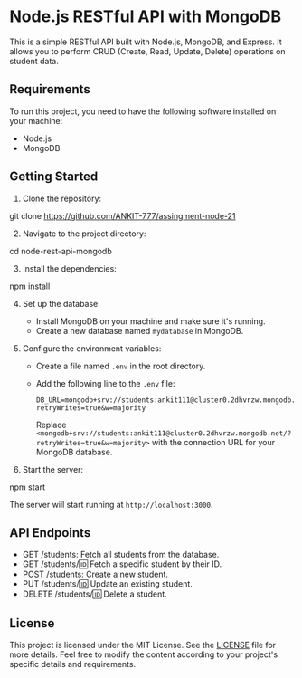
# Node.js RESTful API with MongoDB

This is a simple RESTful API built with Node.js, MongoDB, and Express. It allows you to perform CRUD (Create, Read, Update, Delete) operations on student data.

## Requirements

To run this project, you need to have the following software installed on your machine:

- Node.js
- MongoDB

## Getting Started

1. Clone the repository:

git clone https://github.com/ANKIT-777/assingment-node-21


2. Navigate to the project directory:

cd node-rest-api-mongodb

3. Install the dependencies:

npm install

4. Set up the database:

   - Install MongoDB on your machine and make sure it's running.
   - Create a new database named `mydatabase` in MongoDB.

5. Configure the environment variables:

   - Create a file named `.env` in the root directory.
   - Add the following line to the `.env` file:

     ```
     DB_URL=mongodb+srv://students:ankit111@cluster0.2dhvrzw.mongodb.net/?retryWrites=true&w=majority
     ```

     Replace `<mongodb+srv://students:ankit111@cluster0.2dhvrzw.mongodb.net/?retryWrites=true&w=majority>` with the connection URL for your MongoDB database.

6. Start the server:

npm start

The server will start running at `http://localhost:3000`.

## API Endpoints

- GET /students: Fetch all students from the database.
- GET /students/:id: Fetch a specific student by their ID.
- POST /students: Create a new student.
- PUT /students/:id: Update an existing student.
- DELETE /students/:id: Delete a student.

## License

This project is licensed under the MIT License. See the [LICENSE](LICENSE) file for more details.
Feel free to modify the content according to your project's specific details and requirements.




